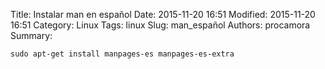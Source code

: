 Title: Instalar man en español
Date: 2015-11-20 16:51
Modified: 2015-11-20 16:51 
Category: Linux
Tags: linux
Slug: man_español
Authors: procamora
Summary:

`sudo apt-get install manpages-es manpages-es-extra`
